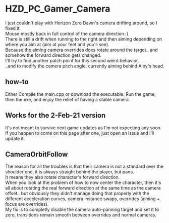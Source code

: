 # HZD_PC_Gamer_Camera
I just couldn't play with Horizon Zero Dawn's camera drifting around, so I fixed it.  
Mouse mostly back in full control of the camera direction :)  
There is still a drift when running to the right and then aiming depending on where you aim at (aim at your feet and you'll see).  
Because the aiming camera overrides does rotate around the target.. and somehow the forward direction gets changed.  
I'll try to find another patch point for this second weird behavior.  
..and to modify the camera pitch angle, currently aiming behind Aloy's head.

## how-to
Either Compile the main.cpp or download the executable.
Run the game, then the exe, and enjoy the relief of having a stable camera.


## Works for the 2-Feb-21 version 
It's not meant to survive next game updates as I'm not expecting any soon.  
If you happen to come on this page after one, just open an issue and i'll update it.

## CameraOrbitFollow
The reason for all the troubles is that their camera is not a standard over the shoulder one, it is always straight behind the player, but pans.  
It means they also rotate character's forward direction.  
When you look at the problem of how to now center the character, then it's all about rotating the real forward direction at the same time as the camera offset.. but obviously they didn't manage doing that properly with the different acceleration curves, camera instance swaps, overrides (aiming + focus are overrides).  
My fix is to completly disable the camera auto-panning target and set it to zero, transitions remain smooth between overrides and normal cameras.


